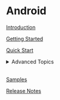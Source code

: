 # Android

[Introduction](IntroductionAndroid)

[Getting Started](GettingStartedAndroid)

[Quick Start](QuickStartAndroid)

<details>
<summary>Advanced Topics</summary>
<ul>
<details>
<summary>Events, states and notifications</summary>
<ul>
<li>
<a href="https://github.com/bold360ai/GlobalDocs/wiki/ChatLifecycleEventsAndroid">
Chat lifecycle events</a>
</li>
<li>
<a href="https://github.com/bold360ai/GlobalDocs/wiki/Listeners-and-subscriptions-android">
Events and notifications</a>
</li>
<li>
<a href="https://github.com/bold360ai/GlobalDocs/wiki/UserTrackingAndroid">
User Tracking</a>
</li>
</br>
</details>
<details>
<summary>Live Chat</summary>
<ul>
<li>
<a href="https://github.com/bold360ai/GlobalDocs/wiki/LiveBoldChatAdvanceAndroid">
Live chat with BoldAccount</a>
</li>
<li>
<a href="https://github.com/bold360ai/GlobalDocs/wiki/PresentFormsAndroid">
Present Forms</a>
</li>
<li>
<a href="https://github.com/bold360ai/GlobalDocs/wiki/Live-Components-android">
Live Chat components</a>
</li>
<li>
<a href="https://github.com/bold360ai/GlobalDocs/wiki/HandoverAndroid">
Handover support</a>
</li>
</br>
</details>
<details>
<summary>Bot Chat</summary>
<ul>
<li>
<a href="https://github.com/bold360ai/GlobalDocs/wiki/On-load-messages-injection-Android">
On load messages</a>
</li>
<li>
<a href="https://github.com/bold360ai/GlobalDocs/wiki/Personal_Information">
Personal Information</a>
</li>
<li>
<a href="https://github.com/bold360ai/GlobalDocs/wiki/Incoming-component-Android">
The Bot incoming component</a>
</li>
</details>
<li>
<a href="https://github.com/bold360ai/GlobalDocs/wiki/ChatRestoringAndroid">
Chat restoring</a>
</li>
<li>
<a href="https://github.com/bold360ai/GlobalDocs/wiki/android_chat_availability">
Chat availability</a>
</li>
<li>
<a href="https://github.com/bold360ai/GlobalDocs/wiki/ChatSettingsAndroid">
Chat Settings</a>
</li>
<li>
<a href="https://github.com/bold360ai/GlobalDocs/wiki/ChatCustomizationsAndroid">
Chat UI Customizations</a>
</li>
<li>
<a href="https://github.com/bold360ai/GlobalDocs/wiki/Conversation-Autocomplete-android">
Autocompletion Support</a>
</li>
<li>
<a href="https://github.com/bold360ai/GlobalDocs/wiki/HistorySupportAndroid">
Using History support</a>
</li>
<li>
<a href="https://github.com/bold360ai/GlobalDocs/wiki/FileUploadAndroid">
File Upload</a>
</li>
<ul>
</details>
<br>

[Samples](https://github.com/bold360ai/bold360-mobile-samples-android)

[Release Notes](ReleaseNotesAndroid)
